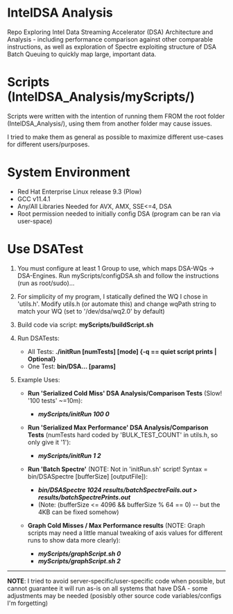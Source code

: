 # IntelDSA Analysis

Repo Exploring Intel Data Streaming Accelerator (DSA) Architecture and Analysis - including performance comparison
against other comparable instructions, as well as exploration of Spectre exploiting structure of DSA Batch Queuing to
quickly map large, important data. 

# Scripts (IntelDSA_Analysis/myScripts/)

Scripts were written with the intention of running them FROM the root folder (IntelDSA_Analysis/), using them from another folder may cause issues. 

I tried to make them as general as possible to maximize different use-cases for different users/purposes.

# System Environment

- Red Hat Enterprise Linux release 9.3 (Plow)
- GCC v11.4.1
- Any/All Libraries Needed for AVX, AMX, SSE<=4, DSA
- Root permission needed to initially config DSA (program can be ran via user-space)

# Use DSATest

1) You must configure at least 1 Group to use, which maps DSA-WQs -> DSA-Engines. 
	Run myScripts/configDSA.sh and follow the instructions (run as root/sudo)...

2) For simplicity of my program, I statically defined the WQ I chose in 'utils.h'. Modify 
	utils.h (or automate this) and change wqPath string to match your WQ (set to '/dev/dsa/wq2.0' by default)

3) Build code via script: **myScripts/buildScript.sh**

3) Run DSATests:
	- All Tests: **./initRun [numTests] [mode] {-q == quiet script prints | Optional}**
	- One Test: **bin/DSA... [params]**

5) Example Uses:
    - **Run 'Serialized Cold Miss' DSA Analysis/Comparison Tests** (Slow! '100 tests' ~=10m): 
		- ***myScripts/initRun 100 0***

	- **Run 'Serialized Max Performance' DSA Analysis/Comparison Tests** (numTests hard coded by 'BULK_TEST_COUNT' in utils.h, so only give it '1'): 
		- ***myScripts/initRun 1 2*** 

	- **Run 'Batch Spectre'** (NOTE: Not in 'initRun.sh' script! Syntax = bin/DSASpectre [bufferSize] [outputFile]):
		- ***bin/DSASpectre 1024 results/batchSpectreFails.out > results/batchSpectrePrints.out***
		- (Note:  (bufferSize <= 4096 && bufferSize % 64 == 0) -- but the 4KB can be fixed somehow)

	- **Graph Cold Misses / Max Performance results** (NOTE: Graph scripts may need a little manual tweaking of axis values for different runs to show data more clearly):
		- ***myScripts/graphScript.sh 0***
		- ***myScripts/graphScript.sh 2***

-------------------------------------------------------------------------------------------------------------------------

**NOTE**: I tried to avoid server-specific/user-specific code when possible, but cannot guarantee it will run as-is on all
systems that have DSA - some adjustments may be needed (posisbly other source code variables/configs I'm forgetting)
